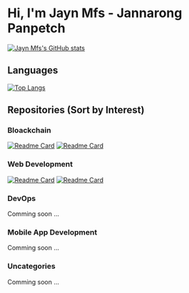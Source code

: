 # Hi, I'm Jayn Mfs - Jannarong Panpetch

[![Jayn Mfs's GitHub stats](https://github-readme-stats.vercel.app/api?username=jaynmfs&theme=dark&show_icons=true)](https://github.com/jaynmfs/jaynmfs)

## Languages

[![Top Langs](https://github-readme-stats.vercel.app/api/top-langs/?username=jaynmfs&layout=compact&theme=dark)](https://github.com/jaynmfs/jaynmfs)

## Repositories (Sort by Interest)

### Bloackchain

[![Readme Card](https://github-readme-stats.vercel.app/api/pin/?username=jaynmfs&repo=hardhat101&theme=dark)](https://github.com/jaynmfs/hardhat101)
[![Readme Card](https://github-readme-stats.vercel.app/api/pin/?username=jaynmfs&repo=hardhat101-ts&theme=dark)](https://github.com/jaynmfs/hardhat101-ts)

### Web Development

[![Readme Card](https://github-readme-stats.vercel.app/api/pin/?username=jaynmfs&repo=vite-react-ts-proto&theme=dark)](https://github.com/jaynmfs/vite-react-ts-proto)
[![Readme Card](https://github-readme-stats.vercel.app/api/pin/?username=jaynmfs&repo=next-nest-proto&theme=dark)](https://github.com/jaynmfs/next-nest-proto)

### DevOps

Comming soon ...

### Mobile App Development

Comming soon ...

### Uncategories

Comming soon ...
